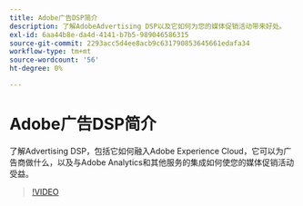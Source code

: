 ```yaml
---
title: Adobe广告DSP简介
description: 了解AdobeAdvertising DSP以及它如何为您的媒体促销活动带来好处。
exl-id: 6aa44b8e-da4d-4141-b7b5-989046586315
source-git-commit: 2293acc5d4ee8acb9c631790853645661edafa34
workflow-type: tm+mt
source-wordcount: '56'
ht-degree: 0%

---
```


# Adobe广告DSP简介

了解Advertising DSP，包括它如何融入Adobe Experience Cloud，它可以为广告商做什么，以及与Adobe Analytics和其他服务的集成如何使您的媒体促销活动受益。

>[!VIDEO](https://video.tv.adobe.com/v/339200)
